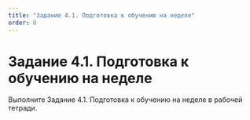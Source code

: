 ```yaml
---
title: "Задание 4.1. Подготовка к обучению на неделе"
order: 0
---
```


# Задание 4.1. Подготовка к обучению на неделе

Выполните Задание 4.1. Подготовка к обучению на неделе в рабочей тетради.
